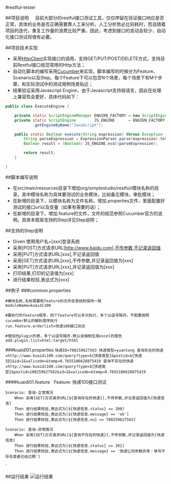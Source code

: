 #restful-tester

##项目说明
&nbsp;&nbsp;&nbsp;&nbsp;目前大部分的restful接口测试工具，仅仅停留在验证接口响应是否正常，具体的业务是否正确需要靠人工来分析。人工分析势必比较耗时，而且随着项目的迭代，重复工作量的浪费比较严重。因此，考虑到接口的变动会较少，自动化接口测试将很有必要。

##项目技术实现
* 采用[HttpClient](http://hc.apache.org/)实现接口的调用，支持GET/PUT/POST/DELETE方式，支持目前Restful接口规范常用的Http方法；
* 自动化脚本的编写采用[Cucumber](https://cucumber.io/)来实现，脚本编写的时候分为Feature、Scenario以及Step。每个Feature下可以包含N个场景，每个场景下有M个步骤，和实际测试中的测试用例场景贴近；
* 结果验证采用Javascript Engine，由于Javascript支持弱语言，因此在处理上兼容性会更好，具体代码如下：

```java
public class ExecuteEngine {

    private static ScriptEngineManager ENGIEN_FACTORY = new ScriptEngineManager();
    private static ScriptEngine        JS_ENGINE      = ENGIEN_FACTORY
            .getEngineByName("JavaScript");

    public static Boolean execute(String expression) throws Exception {
        String parseExpression = ExpressionParser.parse(expression).toString();
        Boolean result = (Boolean) JS_ENGINE.eval(parseExpression);

        return result;
    }

}
```

##脚本编写说明
* 在src/main/resources目录下增加org/simplestudio/restful/模块名称的目录，其中模块名称为具体要测试的业务模块，比如备忘模块，审批模块；
* 在新增的目录下，以模块名称为文件名称，增加.properties文件，里面配置好测试的接口url以及变量（如果有需要的话）；
* 在新增的目录下，增加.feature的文件，文件的规范参照Cucumber官方的说明。具体本框架支持的Step详见Step说明；

##支持的Step说明
* Given 使用用户名=[xxx]登录系统
* 采用[POST]方式请求URL[http://www.baidu.com],不传参数,不记录返回值
* 采用[PUT]方式请求URL[xxx],不记录返回值
* 采用[GET]方式请求URL[xxx],不传参数,并记录返回值为[xxx]
* 采用[PUT]方式请求URL[xxx],并记录返回值为[xxx]
* 打印结果,打印的记录值为[xxx]
* 进行结果校验,表达式为[xxx]

##例子
###common.properties
```properties
#模块名称,名称需要和feature的文件目录结构保持一致
moduleName=kuaidi100

#要执行的feature顺序，同个feature可以多次执行，多个以逗号隔开。不配置按照cucumber默认的解析顺序执行
run.feature.orderlist=快递100接口测试

#增加的plugin列表，多个以逗号隔开.默认会强制生成excel的报告
add.plugin.list=html:target/html
```

###kuaidi01.properties
`
快递ID=700259627563
快递类型=yuantong
查询存在的快递=http://www.kuaidi100.com/query?type=${快递类型}&postid=${快递ID}&id=1&valicode=&temp=0.7655106628875419
查询不存在的快递=http://www.kuaidi100.com/query?type=${快递类型}&postid=100259627562&id=1&valicode=&temp=0.7655106628875419
`

####kuaidi01.feature
`
Feature: 快递100接口测试

    Scenario: 查询-正常情况
		When 采用[GET]方式请求URL[${查询存在的快递}],不传参数,并记录返回值为[快递信息]
		Then 进行结果校验,表达式为[${快递信息.status} == 200]
		Then 进行结果校验,表达式为[${快递信息.message} == 'ok']
		Then 进行结果校验,表达式为[${快递信息.nu} == 700259627563]
		
	Scenario: 查询-异常情况
		When 采用[GET]方式请求URL[${查询不存在的快递}],不传参数,并记录返回值为[快递信息]
		Then 进行结果校验,表达式为[${快递信息.status} == 201]
		Then 进行结果校验,表达式为[${快递信息.message} == '快递公司参数异常：单号不存在或者已经过期']
`

##运行结果
![运行结果](http://git.oschina.net/zzq0324/restful-tester/raw/master/result.png?dir=0&filepath=result.png&oid=ffccf32dc2f85035d777b087d0337283f522adde&sha=8ebc5c074c719ba096dbfa3044361cd91a26406d)